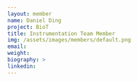 ```yaml
---
layout: member
name: Daniel Ding
project: BioT
title: Instrumentation Team Member
img: /assets/images/members/default.png
email:
weight: 
biography: >
linkedin:
---
```

